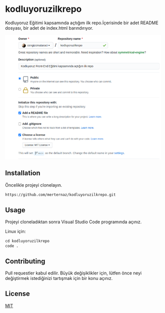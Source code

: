 # kodluyoruzilkrepo
Kodluyoruz Eğitimi kapsamında açtığım ilk repo.İçerisinde bir adet README dosyası, bir adet de index.html barındırıyor.

![Image](https://raw.githubusercontent.com/Kodluyoruz/taskforce/main/git/odev1/figures/github.png)


## Installation
Öncelikle projeyi clonelayın.



```markdown
https://github.com/merternaz/kodluyoruzilkrepo.git

```

## Usage
Projeyi cloneladıktan sonra Visual Studio Code programında açınız.

Linux için:
```Linux
cd kodluyoruzilkrepo
code .
```
## Contributing
Pull requestler kabul edilir. Büyük değişiklikler için, lütfen önce neyi değiştirmek istediğinizi tartışmak için bir konu açınız.
## License
[MIT](https://choosealicense.com/licenses/mit/)